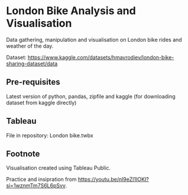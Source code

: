# London Bike Analysis and Visualisation

Data gathering, manipulation and visualisation on London bike rides and weather of the day.

Dataset: <https://www.kaggle.com/datasets/hmavrodiev/london-bike-sharing-dataset/data>

## Pre-requisites

Latest version of python, pandas, zipfile and kaggle (for downloading dataset from kaggle directly)

## Tableau 

File in repository: London bike.twbx


## Footnote

Visualisation created using Tableau Public.

Practice and insipration from <https://youtu.be/nl9eZl1IOKI?si=1wznmTm7S6L6pSvv>.
